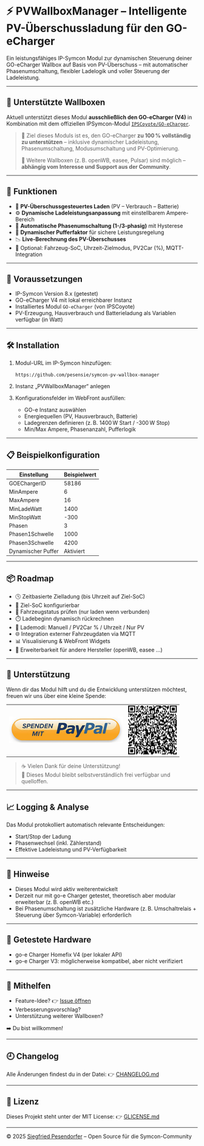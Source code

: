 # ⚡ PVWallboxManager – Intelligente PV-Überschussladung für den GO-eCharger

Ein leistungsfähiges IP-Symcon Modul zur dynamischen Steuerung deiner GO-eCharger Wallbox auf Basis von PV-Überschuss – mit automatischer Phasenumschaltung, flexibler Ladelogik und voller Steuerung der Ladeleistung.

---

## 🔧 Unterstützte Wallboxen

Aktuell unterstützt dieses Modul **ausschließlich den GO-eCharger (V4)** in Kombination mit dem offiziellen IPSymcon-Modul [`IPSCoyote/GO-eCharger`](https://github.com/IPSCoyote/GO-eCharger).

> 🎯 Ziel dieses Moduls ist es, den GO-eCharger **zu 100 % vollständig zu unterstützen** – inklusive dynamischer Ladeleistung, Phasenumschaltung, Modusumschaltung und PV-Optimierung.
>
> 🔄 Weitere Wallboxen (z. B. openWB, easee, Pulsar) sind möglich – **abhängig vom Interesse und Support aus der Community**.

---

## 🚀 Funktionen

- 🔋 **PV-Überschussgesteuertes Laden** (PV – Verbrauch – Batterie)
- ⚙️ **Dynamische Ladeleistungsanpassung** mit einstellbarem Ampere-Bereich
- 🔁 **Automatische Phasenumschaltung (1-/3-phasig)** mit Hysterese
- 🧠 **Dynamischer Pufferfaktor** für sichere Leistungsregelung
- 📉 **Live-Berechnung des PV-Überschusses**
- 🧪 Optional: Fahrzeug-SoC, Uhrzeit-Zielmodus, PV2Car (%), MQTT-Integration

---

## 🧰 Voraussetzungen

- IP-Symcon Version 8.x (getestet)
- GO-eCharger V4 mit lokal erreichbarer Instanz
- Installiertes Modul `GO-eCharger` (von IPSCoyote)
- PV-Erzeugung, Hausverbrauch und Batterieladung als Variablen verfügbar (in Watt)

---

## 🛠️ Installation

1. Modul-URL im IP-Symcon hinzufügen:
   ```
   https://github.com/pesensie/symcon-pv-wallbox-manager
   ```

2. Instanz „PVWallboxManager“ anlegen

3. Konfigurationsfelder im WebFront ausfüllen:
   - GO-e Instanz auswählen
   - Energiequellen (PV, Hausverbrauch, Batterie)
   - Ladegrenzen definieren (z. B. 1400 W Start / -300 W Stop)
   - Min/Max Ampere, Phasenanzahl, Pufferlogik

---

## 📋 Beispielkonfiguration

| Einstellung               | Beispielwert    |
|--------------------------|-----------------|
| GOEChargerID             | 58186           |
| MinAmpere                | 6               |
| MaxAmpere                | 16              |
| MinLadeWatt              | 1400            |
| MinStopWatt              | -300            |
| Phasen                   | 3               |
| Phasen1Schwelle          | 1000            |
| Phasen3Schwelle          | 4200            |
| Dynamischer Puffer       | Aktiviert       |

---

## 📦 Roadmap

- 🕓 Zeitbasierte Zielladung (bis Uhrzeit auf Ziel-SoC)
- 🔋 Ziel-SoC konfigurierbar
- 🚗 Fahrzeugstatus prüfen (nur laden wenn verbunden)
- ⏱️ Ladebeginn dynamisch rückrechnen
- 🧮 Lademodi: Manuell / PV2Car % / Uhrzeit / Nur PV
- 🌐 Integration externer Fahrzeugdaten via MQTT
- 📊 Visualisierung & WebFront Widgets
- 🔧 Erweiterbarkeit für andere Hersteller (openWB, easee …)

---

## 💖 Unterstützung

Wenn dir das Modul hilft und du die Entwicklung unterstützen möchtest, freuen wir uns über eine kleine Spende:

<table>
  <tr>
    <td align="center">
      <a href="https://www.paypal.com/donate/?business=PR9P7V7RMFHFQ&no_recurring=0&item_name=Spende+als+Dankesch%C3%B6n+f%C3%BCr+die+Modulentwicklung+Symcon&currency_code=EUR" target="_blank" rel="noopener noreferrer">
        <img src="imgs/paypal_logo.png" alt="Spenden mit PayPal" style="max-width: 300px;">
      </a>
    </td>
    <td align="center">
      <a href="https://www.paypal.com/donate/?business=PR9P7V7RMFHFQ&no_recurring=0&item_name=Spende+als+Dankesch%C3%B6n+f%C3%BCr+die+Modulentwicklung+Symcon&currency_code=EUR" target="_blank" rel="noopener noreferrer">
        <img src="imgs/paypal_qr.png" alt="QR-Code zur PayPal-Spende" style="max-width: 200px;">
      </a>
    </td>
  </tr>
</table>

> ☕ Vielen Dank für deine Unterstützung!  
> 📜 Dieses Modul bleibt selbstverständlich frei verfügbar und quelloffen.

---

## 📈 Logging & Analyse

Das Modul protokolliert automatisch relevante Entscheidungen:

- Start/Stop der Ladung
- Phasenwechsel (inkl. Zählerstand)
- Effektive Ladeleistung und PV-Verfügbarkeit

---

## 🚧 Hinweise

- Dieses Modul wird aktiv weiterentwickelt
- Derzeit nur mit go-e Charger getestet, theoretisch aber modular erweiterbar (z. B. openWB etc.)
- Bei Phasenumschaltung ist zusätzliche Hardware (z. B. Umschaltrelais + Steuerung über Symcon-Variable) erforderlich

---

## 🧪 Getestete Hardware

- go-e Charger Homefix V4 (per lokaler API)
- go-e Charger V3: möglicherweise kompatibel, aber nicht verifiziert

---

## 👥 Mithelfen

- Feature-Idee? 👉 [Issue öffnen](https://github.com/pesensie/symcon-pv-wallbox-manager/issues)
- Verbesserungsvorschlag?  
- Unterstützung weiterer Wallboxen?

➡️ Du bist willkommen!

---

## 🕘 Changelog
Alle Änderungen findest du in der Datei:
👉 [CHANGELOG.md](https://github.com/pesensie/symcon-pv-wallbox-manager/blob/main/CHANGELOG.md)

---

## 📄 Lizenz
Dieses Projekt steht unter der MIT License:
👉 [GLICENSE.md](https://github.com/pesensie/symcon-pv-wallbox-manager/blob/main/LICENSE.md)

---

© 2025 [Siegfried Pesendorfer](https://github.com/pesensie) – Open Source für die Symcon-Community